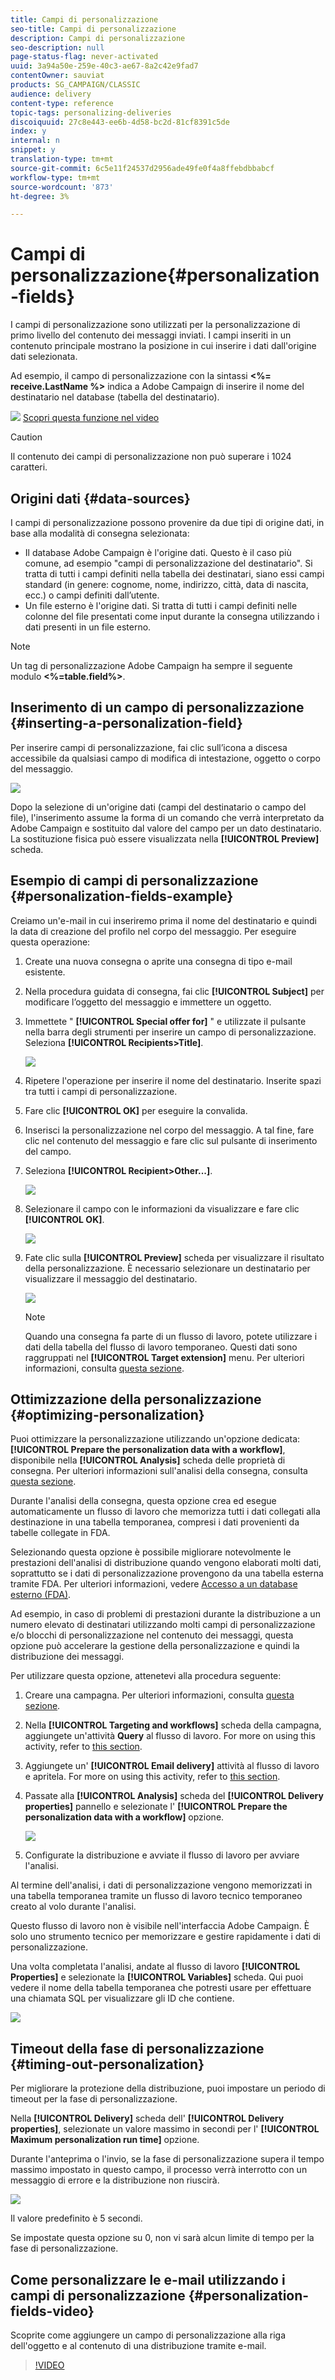 ```yaml
---
title: Campi di personalizzazione
seo-title: Campi di personalizzazione
description: Campi di personalizzazione
seo-description: null
page-status-flag: never-activated
uuid: 3a94a50e-259e-40c3-ae67-8a2c42e9fad7
contentOwner: sauviat
products: SG_CAMPAIGN/CLASSIC
audience: delivery
content-type: reference
topic-tags: personalizing-deliveries
discoiquuid: 27c8e443-ee6b-4d58-bc2d-81cf8391c5de
index: y
internal: n
snippet: y
translation-type: tm+mt
source-git-commit: 6c5e11f24537d2956ade49fe0f4a8ffebdbbabcf
workflow-type: tm+mt
source-wordcount: '873'
ht-degree: 3%

---
```



# Campi di personalizzazione{#personalization-fields}

I campi di personalizzazione sono utilizzati per la personalizzazione di primo livello del contenuto dei messaggi inviati. I campi inseriti in un contenuto principale mostrano la posizione in cui inserire i dati dall&#39;origine dati selezionata.

Ad esempio, il campo di personalizzazione con la sintassi **&lt;%= receive.LastName %>** indica a  Adobe Campaign di inserire il nome del destinatario nel database (tabella del destinatario).

![](assets/do-not-localize/how-to-video.png) [Scopri questa funzione nel video](#personalization-fields-video)

>[!CAUTION]
>
>Il contenuto dei campi di personalizzazione non può superare i 1024 caratteri.

## Origini dati {#data-sources}

I campi di personalizzazione possono provenire da due tipi di origine dati, in base alla modalità di consegna selezionata:

* Il database Adobe Campaign  è l&#39;origine dati. Questo è il caso più comune, ad esempio &quot;campi di personalizzazione del destinatario&quot;. Si tratta di tutti i campi definiti nella tabella dei destinatari, siano essi campi standard (in genere: cognome, nome, indirizzo, città, data di nascita, ecc.) o campi definiti dall’utente.
* Un file esterno è l&#39;origine dati. Si tratta di tutti i campi definiti nelle colonne del file presentati come input durante la consegna utilizzando i dati presenti in un file esterno.

>[!NOTE]
>
>Un tag di personalizzazione Adobe Campaign  ha sempre il seguente modulo **&lt;%=table.field%>**.

## Inserimento di un campo di personalizzazione {#inserting-a-personalization-field}

Per inserire campi di personalizzazione, fai clic sull’icona a discesa accessibile da qualsiasi campo di modifica di intestazione, oggetto o corpo del messaggio.

![](assets/s_ncs_user_add_custom_field.png)

Dopo la selezione di un&#39;origine dati (campi del destinatario o campo del file), l&#39;inserimento assume la forma di un comando che verrà interpretato da  Adobe Campaign e sostituito dal valore del campo per un dato destinatario. La sostituzione fisica può essere visualizzata nella **[!UICONTROL Preview]** scheda.

## Esempio di campi di personalizzazione {#personalization-fields-example}

Creiamo un&#39;e-mail in cui inseriremo prima il nome del destinatario e quindi la data di creazione del profilo nel corpo del messaggio. Per eseguire questa operazione:

1. Create una nuova consegna o aprite una consegna di tipo e-mail esistente.
1. Nella procedura guidata di consegna, fai clic **[!UICONTROL Subject]** per modificare l’oggetto del messaggio e immettere un oggetto.
1. Immettete &quot; **[!UICONTROL Special offer for]** &quot; e utilizzate il pulsante nella barra degli strumenti per inserire un campo di personalizzazione. Seleziona **[!UICONTROL Recipients>Title]**.

   ![](assets/s_ncs_user_insert_custom_field.png)

1. Ripetere l&#39;operazione per inserire il nome del destinatario. Inserite spazi tra tutti i campi di personalizzazione.
1. Fare clic **[!UICONTROL OK]** per eseguire la convalida.
1. Inserisci la personalizzazione nel corpo del messaggio. A tal fine, fare clic nel contenuto del messaggio e fare clic sul pulsante di inserimento del campo.
1. Seleziona **[!UICONTROL Recipient>Other...]**.

   ![](assets/s_ncs_user_insert_custom_field_b.png)

1. Selezionare il campo con le informazioni da visualizzare e fare clic **[!UICONTROL OK]**.

   ![](assets/s_ncs_user_insert_custom_field_c.png)

1. Fate clic sulla **[!UICONTROL Preview]** scheda per visualizzare il risultato della personalizzazione. È necessario selezionare un destinatario per visualizzare il messaggio del destinatario.

   ![](assets/s_ncs_user_insert_custom_field_d.png)

   >[!NOTE]
   >
   >Quando una consegna fa parte di un flusso di lavoro, potete utilizzare i dati della tabella del flusso di lavoro temporaneo. Questi dati sono raggruppati nel **[!UICONTROL Target extension]** menu. Per ulteriori informazioni, consulta [questa sezione](../../workflow/using/data-life-cycle.md#target-data).

## Ottimizzazione della personalizzazione {#optimizing-personalization}

Puoi ottimizzare la personalizzazione utilizzando un&#39;opzione dedicata: **[!UICONTROL Prepare the personalization data with a workflow]**, disponibile nella **[!UICONTROL Analysis]** scheda delle proprietà di consegna. Per ulteriori informazioni sull&#39;analisi della consegna, consulta [questa sezione](../../delivery/using/steps-validating-the-delivery.md#analyzing-the-delivery).

Durante l&#39;analisi della consegna, questa opzione crea ed esegue automaticamente un flusso di lavoro che memorizza tutti i dati collegati alla destinazione in una tabella temporanea, compresi i dati provenienti da tabelle collegate in FDA.

Selezionando questa opzione è possibile migliorare notevolmente le prestazioni dell&#39;analisi di distribuzione quando vengono elaborati molti dati, soprattutto se i dati di personalizzazione provengono da una tabella esterna tramite FDA. Per ulteriori informazioni, vedere [Accesso a un database esterno (FDA)](../../platform/using/additional-options.md#optimizing-email-personalization-with-external-data).

Ad esempio, in caso di problemi di prestazioni durante la distribuzione a un numero elevato di destinatari utilizzando molti campi di personalizzazione e/o blocchi di personalizzazione nel contenuto dei messaggi, questa opzione può accelerare la gestione della personalizzazione e quindi la distribuzione dei messaggi.

Per utilizzare questa opzione, attenetevi alla procedura seguente:

1. Creare una campagna. Per ulteriori informazioni, consulta [questa sezione](../../campaign/using/setting-up-marketing-campaigns.md#creating-a-campaign).
1. Nella **[!UICONTROL Targeting and workflows]** scheda della campagna, aggiungete un&#39;attività **Query** al flusso di lavoro. For more on using this activity, refer to [this section](../../workflow/using/query.md).
1. Aggiungete un&#39; **[!UICONTROL Email delivery]** attività al flusso di lavoro e apritela. For more on using this activity, refer to [this section](../../workflow/using/delivery.md).
1. Passate alla **[!UICONTROL Analysis]** scheda del **[!UICONTROL Delivery properties]** pannello e selezionate l&#39; **[!UICONTROL Prepare the personalization data with a workflow]** opzione.

   ![](assets/perso_optimization.png)

1. Configurate la distribuzione e avviate il flusso di lavoro per avviare l&#39;analisi.

Al termine dell&#39;analisi, i dati di personalizzazione vengono memorizzati in una tabella temporanea tramite un flusso di lavoro tecnico temporaneo creato al volo durante l&#39;analisi.

Questo flusso di lavoro non è visibile nell&#39;interfaccia  Adobe Campaign. È solo uno strumento tecnico per memorizzare e gestire rapidamente i dati di personalizzazione.

Una volta completata l&#39;analisi, andate al flusso di lavoro **[!UICONTROL Properties]** e selezionate la **[!UICONTROL Variables]** scheda. Qui puoi vedere il nome della tabella temporanea che potresti usare per effettuare una chiamata SQL per visualizzare gli ID che contiene.

![](assets/perso_optimization_temp_table.png)

## Timeout della fase di personalizzazione {#timing-out-personalization}

Per migliorare la protezione della distribuzione, puoi impostare un periodo di timeout per la fase di personalizzazione.

Nella **[!UICONTROL Delivery]** scheda dell&#39; **[!UICONTROL Delivery properties]**, selezionate un valore massimo in secondi per l&#39; **[!UICONTROL Maximum personalization run time]** opzione.

Durante l&#39;anteprima o l&#39;invio, se la fase di personalizzazione supera il tempo massimo impostato in questo campo, il processo verrà interrotto con un messaggio di errore e la distribuzione non riuscirà.

![](assets/perso_time-out.png)

Il valore predefinito è 5 secondi.

Se impostate questa opzione su 0, non vi sarà alcun limite di tempo per la fase di personalizzazione.

## Come personalizzare le e-mail utilizzando i campi di personalizzazione {#personalization-fields-video}

Scoprite come aggiungere un campo di personalizzazione alla riga dell&#39;oggetto e al contenuto di una distribuzione tramite e-mail.

>[!VIDEO](https://video.tv.adobe.com/v/24925?quality=12)
